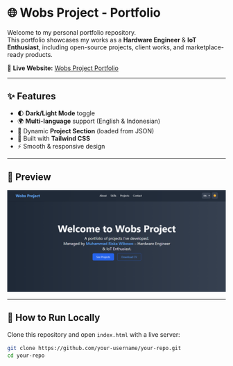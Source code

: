 # 🌐 Wobs Project - Portfolio

Welcome to my personal portfolio repository.  
This portfolio showcases my works as a **Hardware Engineer** & **IoT Enthusiast**, including open-source projects, client works, and marketplace-ready products.  

🔗 **Live Website:** [Wobs Project Portfolio](https://wobsproject.github.io/)  

---

## ✨ Features
- 🌓 **Dark/Light Mode** toggle  
- 🌍 **Multi-language** support (English & Indonesian)  
- 📂 Dynamic **Project Section** (loaded from JSON)  
- 🎨 Built with **Tailwind CSS**  
- ⚡ Smooth & responsive design  

---

## 📸 Preview
![Portfolio Preview](img/image.png)

---

## 🚀 How to Run Locally
Clone this repository and open `index.html` with a live server:

```bash
git clone https://github.com/your-username/your-repo.git
cd your-repo
